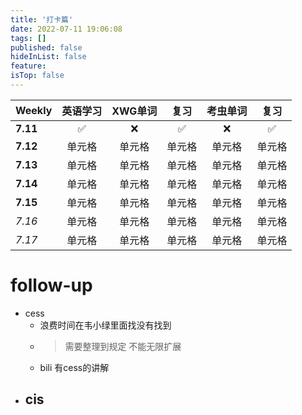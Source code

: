 ```yaml
---
title: '打卡篇'
date: 2022-07-11 19:06:08
tags: []
published: false
hideInList: false
feature: 
isTop: false
---
```

| Weekly | 英语学习 | XWG单词 | 复习 | 考虫单词 | 复习 
| :------| :------:| :------: | :------: | :------: | :------: | 
| __7.11__ | ✅ | ❌ | ✅ | ❌ |✅ | 
| __7.12__ | 单元格 | 单元格 |单元格 | 单元格 |单元格 | 
| __7.13__ | 单元格 | 单元格 |单元格 | 单元格 |单元格 | 
| __7.14__ | 单元格 | 单元格 |单元格 | 单元格 |单元格 | 
| __7.15__ | 单元格 | 单元格 |单元格 | 单元格 |单元格 | 
| _7.16_ | 单元格 | 单元格 |单元格 | 单元格 |单元格 | 
| _7.17_ | 单元格 | 单元格 |单元格 | 单元格 |单元格 | 

# follow-up
- cess
    - 浪费时间在韦小绿里面找没有找到
    - > 需要整理到规定 不能无限扩展
    - bili 有cess的讲解
- cis
    - 

